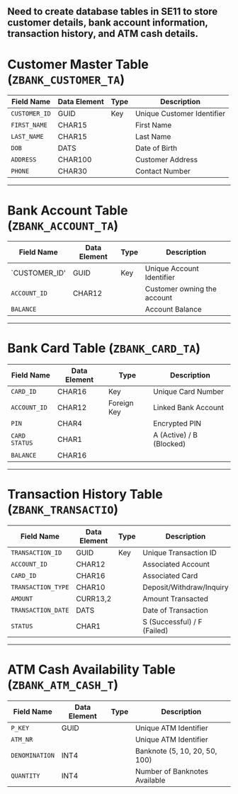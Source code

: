 ## Need to create database tables in SE11 to store customer details, bank account information, transaction history, and ATM cash details.

# Customer Master Table (`ZBANK_CUSTOMER_TA`)

| Field Name   | Data Element | Type   | Description               |
|-------------|-------------|--------|---------------------------|
| `CUSTOMER_ID` | GUID      | Key    | Unique Customer Identifier |
| `FIRST_NAME`  | CHAR15      |        | First Name                |
| `LAST_NAME`   | CHAR15      |        | Last Name                 |
| `DOB`         | DATS        |        | Date of Birth             |
| `ADDRESS`     | CHAR100     |        | Customer Address          |
| `PHONE`       | CHAR30      |        | Contact Number            |

---

# Bank Account Table (`ZBANK_ACCOUNT_TA`)

| Field Name    | Data Element | Type    | Description                  |
|--------------|-------------|---------|------------------------------|
| `CUSTOMER_ID'  | GUID     | Key     | Unique Account Identifier    |
| `ACCOUNT_ID` | CHAR12      |  | Customer owning the account |
| `BALANCE`     |    |         | Account Balance              |

---

# Bank Card Table (`ZBANK_CARD_TA`)

| Field Name   | Data Element | Type    | Description                |
|-------------|-------------|---------|----------------------------|
| `CARD_ID`   | CHAR16     | Key     | Unique Card Number        |
| `ACCOUNT_ID` | CHAR12      | Foreign Key | Linked Bank Account  |
| `PIN`       | CHAR4       |         | Encrypted PIN              |
| `CARD STATUS`    | CHAR1       |         | A (Active) / B (Blocked)   |
| `BALANCE`   | CHAR16     |      |        |
---

# Transaction History Table (`ZBANK_TRANSACTIO`)

| Field Name        | Data Element | Type    | Description                      |
|------------------|-------------|---------|----------------------------------|
| `TRANSACTION_ID` | GUID     | Key     | Unique Transaction ID           |
| `ACCOUNT_ID`    | CHAR12      |  | Associated Account       |
| `CARD_ID`       | CHAR16      |  | Associated Card          |
| `TRANSACTION_TYPE` | CHAR10    |         | Deposit/Withdraw/Inquiry       |
| `AMOUNT`        | CURR13,2    |         | Amount Transacted               |
| `TRANSACTION_DATE` | DATS      |         | Date of Transaction            |
| `STATUS`        | CHAR1       |         | S (Successful) / F (Failed)    |

---

# ATM Cash Availability Table (`ZBANK_ATM_CASH_T`)

| Field Name     | Data Element | Type  | Description                 |
|---------------|-------------|------|-----------------------------|
|`P_KEY`      | GUID       |   | Unique ATM Identifier      
| `ATM_NR`      |        |   | Unique ATM Identifier       |
| `DENOMINATION` | INT4      |   | Banknote (5, 10, 20, 50, 100) |
| `QUANTITY`    | INT4       |      | Number of Banknotes Available |
